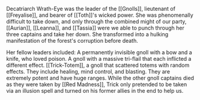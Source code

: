 Decatriarch Wrath-Eye was the leader of the [[Gnolls]], lieutenant of [[Freyalise]], and bearer of [[Toth]]'s wicked power. She was phenomenally difficult to take down, and only through the combined might of our party, [[Aurian]], [[Leanna]], and [[Tassia]] were we able to punch through her three captains and take her down. She transformed into a hulking manifestation of the forest's corruption before death.

Her fellow leaders included:
A permanently invisible gnoll with a bow and a knife, who loved poison.
A gnoll with a massive tri-flail that each inflicted a different effect.
[[Trick-Totem]], a gnoll that scattered totems with random effects. They include healing, mind control, and blasting. They are extremely potent and have huge ranges. While the other gnoll captains died as they were taken by [[Red Madness]], Trick only pretended to be taken via an illusion spell and turned on his former allies in the end to help us.